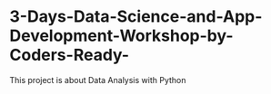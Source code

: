 # 3-Days-Data-Science-and-App-Development-Workshop-by-Coders-Ready-
This project is about Data Analysis with Python
